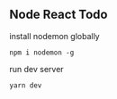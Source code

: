 ## Node React Todo

install nodemon globally

```
npm i nodemon -g
```

run dev server

```
yarn dev
```

